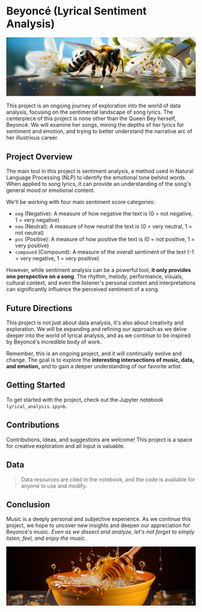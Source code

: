 # Beyoncé (Lyrical Sentiment Analysis)

![Beyonce behive](./images/cover.png)

This project is an ongoing journey of exploration into the world of data analysis, focusing on the sentimental landscape of song lyrics. The centerpiece of this project is none other than the Queen Bey herself, Beyoncé. We will examine her songs, mining the depths of her lyrics for sentiment and emotion, and trying to better understand the narrative arc of her illustrious career.

## Project Overview

The main tool in this project is sentiment analysis, a method used in Natural Language Processing (NLP) to identify the emotional tone behind words. When applied to song lyrics, it can provide an understanding of the song's general mood or emotional content.

We'll be working with four main sentiment score categories:

- `neg` (Negative): A measure of how negative the text is (0 = not negative, 1 = very negative)
- `neu` (Neutral): A measure of how neutral the text is (0 = very neutral, 1 = not neutral)
- `pos` (Positive): A measure of how positive the text is (0 = not positive, 1 = very positive)
- `compound` (Compound): A measure of the overall sentiment of the text (-1 = very negative, 1 = very positive)

However, while sentiment analysis can be a powerful tool, **it only provides one perspective on a song**. The rhythm, melody, performance, visuals, cultural context, and even the listener's personal context and interpretations can significantly influence the perceived sentiment of a song.

## Future Directions

This project is not just about data analysis, it's also about creativity and exploration. We will be expanding and refining our approach as we delve deeper into the world of lyrical analysis, and as we continue to be inspired by Beyoncé's incredible body of work.

Remember, this is an ongoing project, and it will continually evolve and change. The goal is to explore the **interesting intersections of music, data, and emotion,** and to gain a deeper understanding of our favorite artist.

## Getting Started

To get started with the project, check out the Jupyter notebook `lyrical_analysis.ipynb`.

## Contributions

Contributions, ideas, and suggestions are welcome! This project is a space for creative exploration and all input is valuable.

## Data

> Data resources are cited in the notebook, and the code is available for anyone to use and modify.

## Conclusion

Music is a deeply personal and subjective experience. As we continue this project, we hope to uncover new insights and deepen our appreciation for Beyoncé's music. *Even as we dissect and analyze, let's not forget to simply listen, feel, and enjoy the music.*

![Honeypot](./images/back.png)